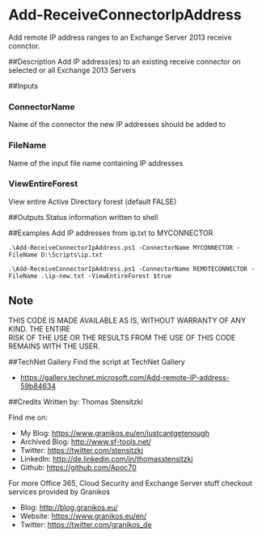 # Add-ReceiveConnectorIpAddress
Add remote IP address ranges to an Exchange Server 2013 receive connctor.

##Description
Add IP address(es) to an existing receive connector on selected or all Exchange 2013 Servers

##Inputs
### ConnectorName  
Name of the connector the new IP addresses should be added to  

### FileName
Name of the input file name containing IP addresses

### ViewEntireForest
View entire Active Directory forest (default FALSE)

##Outputs
Status information written to shell

##Examples
Add IP addresses from ip.txt to MYCONNECTOR
```
.\Add-ReceiveConnectorIpAddress.ps1 -ConnectorName MYCONNECTOR -FileName D:\Scripts\ip.txt
```

```
.\Add-ReceiveConnectorIpAddress.ps1 -ConnectorName REMOTECONNECTOR -FileName .\ip-new.txt -ViewEntireForest $true
```
## Note
THIS CODE IS MADE AVAILABLE AS IS, WITHOUT WARRANTY OF ANY KIND. THE ENTIRE  
RISK OF THE USE OR THE RESULTS FROM THE USE OF THIS CODE REMAINS WITH THE USER.

##TechNet Gallery
Find the script at TechNet Gallery
* https://gallery.technet.microsoft.com/Add-remote-IP-address-59b84634

##Credits
Written by: Thomas Stensitzki

Find me on:

* My Blog: https://www.granikos.eu/en/justcantgetenough
* Archived Blog:	http://www.sf-tools.net/
* Twitter:	https://twitter.com/stensitzki
* LinkedIn:	http://de.linkedin.com/in/thomasstensitzki
* Github:	https://github.com/Apoc70

For more Office 365, Cloud Security and Exchange Server stuff checkout services provided by Granikos

* Blog:     http://blog.granikos.eu/
* Website:	https://www.granikos.eu/en/
* Twitter:	https://twitter.com/granikos_de
